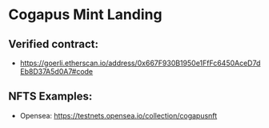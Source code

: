 
# Cogapus Mint Landing

## Verified contract:
- https://goerli.etherscan.io/address/0x667F930B1950e1FfFc6450AceD7dEb8D37A5d0A7#code

## NFTS Examples:
- Opensea: https://testnets.opensea.io/collection/cogapusnft
